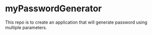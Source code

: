 # myPasswordGenerator
This repo is to create an application that will generate password using multiple parameters.
